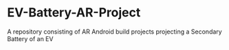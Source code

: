 # EV-Battery-AR-Project
A repository consisting of AR Android build projects projecting a Secondary Battery of an EV
